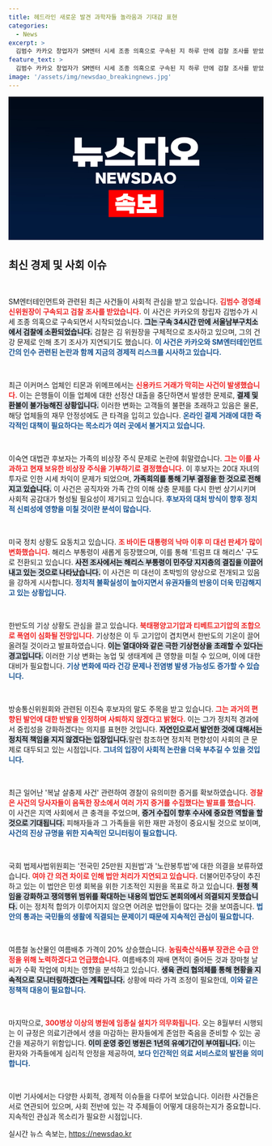 ```yaml
---
title: 헤드라인 새로운 발견 과학자들 놀라움과 기대감 표현
categories:
  - News
excerpt: >
  김범수 카카오 창업자가 SM엔터 시세 조종 의혹으로 구속된 지 하루 만에 검찰 조사를 받았습니다. 건강 문제로 출석이 지연되던 그가 어떤 진술을 할지 귀추가 주목됩니다. 
feature_text: >
  김범수 카카오 창업자가 SM엔터 시세 조종 의혹으로 구속된 지 하루 만에 검찰 조사를 받았습니다. 건강 문제로 출석이 지연되던 그가 어떤 진술을 할지 귀추가 주목됩니다. 
image: '/assets/img/newsdao_breakingnews.jpg'
---
```


<p><img src="/assets/img/newsdao_breakingnews.jpg" alt="implanttips 속보" /></p>

<h2 data-ke-size="size26">최신 경제 및 사회 이슈</h2>

<p data-ke-size="size16">&nbsp;</p>

<p>SM엔터테인먼트와 관련된 최근 사건들이 사회적 관심을 받고 있습니다. <b><span style="color: #ee2323;">김범수 경영쇄신위원장이 구속되고 검찰 조사를 받았습니다.</span></b> 이 사건은 카카오의 창립자 김범수가 시세 조종 의혹으로 구속되면서 시작되었습니다. <b><span style="background-color: #21538527;">그는 구속 34시간 만에 서울남부구치소에서 검찰에 소환되었습니다.</span></b> 검찰은 김 위원장을 구체적으로 조사하고 있으며, 그의 건강 문제로 인해 초기 조사가 지연되기도 했습니다. <b><span style="color: #1a5490;">이 사건은 카카오와 SM엔터테인먼트 간의 인수 관련된 논란과 함께 지금의 경제적 리스크를 시사하고 있습니다.</span></b></p>

<p data-ke-size="size16">&nbsp;</p>

<p>최근 이커머스 업체인 티몬과 위메프에서는 <b><span style="color: #ee2323;">신용카드 거래가 막히는 사건이 발생했습니다.</span></b> 이는 은행들이 이들 업체에 대한 선정산 대출을 중단하면서 발생한 문제로, <b><span style="background-color: #21538527;">결제 및 환불이 불가능해진 상황입니다.</span></b> 이러한 변화는 고객들의 불편을 초래하고 있음은 물론, 해당 업체들의 재무 안정성에도 큰 타격을 입히고 있습니다. <b><span style="color: #1a5490;">온라인 결제 거래에 대한 즉각적인 대책이 필요하다는 목소리가 여러 곳에서 불거지고 있습니다.</span></b></p>

<p data-ke-size="size16">&nbsp;</p>

<p>이숙연 대법관 후보자는 가족의 비상장 주식 문제로 논란에 휘말렸습니다. <b><span style="color: #ee2323;">그는 이를 사과하고 현재 보유한 비상장 주식을 기부하기로 결정했습니다.</span></b> 이 후보자는 20대 자녀의 투자로 인한 시세 차익이 문제가 되었으며, <b><span style="background-color: #21538527;">가족회의를 통해 기부 결정을 한 것으로 전해지고 있습니다.</span></b> 이 사건은 공직자와 가족 간의 이해 상충 문제를 다시 한번 상기시키며 사회적 공감대가 형성될 필요성이 제기되고 있습니다. <b><span style="color: #1a5490;">후보자의 대처 방식이 향후 정치적 신뢰성에 영향을 미칠 것이란 분석이 많습니다.</span></b></p>

<p data-ke-size="size16">&nbsp;</p>

<p>미국 정치 상황도 요동치고 있습니다. <b><span style="color: #ee2323;">조 바이든 대통령의 낙마 이후 미 대선 판세가 많이 변화했습니다.</span></b> 해리스 부통령이 새롭게 등장했으며, 이를 통해 '트럼프 대 해리스' 구도로 전환되고 있습니다. <b><span style="background-color: #21538527;">사전 조사에서는 해리스 부통령이 민주당 지지층의 결집을 이끌어내고 있는 것으로 나타났습니다.</span></b> 이 사건은 미 대선이 초박빙의 양상으로 전개되고 있음을 강하게 시사합니다. <b><span style="color: #1a5490;">정치적 불확실성이 높아지면서 유권자들의 반응이 더욱 민감해지고 있는 상황입니다.</span></b></p>

<p data-ke-size="size16">&nbsp;</p>

<p>한반도의 기상 상황도 관심을 끌고 있습니다. <b><span style="color: #ee2323;">북태평양고기압과 티베트고기압의 조합으로 폭염이 심화될 전망입니다.</span></b> 기상청은 이 두 고기압이 겹치면서 한반도의 기온이 끌어올려질 것이라고 발표하였습니다. <b><span style="background-color: #21538527;">이는 열대야와 같은 극한 기상현상을 초래할 수 있다는 경고입니다.</span></b> 이러한 기상 변화는 농업 및 생태계에 큰 영향을 미칠 수 있으며, 이에 대한 대비가 필요합니다. <b><span style="color: #1a5490;">기상 변화에 따라 건강 문제나 전염병 발생 가능성도 증가할 수 있습니다.</span></b></p>

<p data-ke-size="size16">&nbsp;</p>

<p>방송통신위원회와 관련된 이진숙 후보자의 말도 주목을 받고 있습니다. <b><span style="color: #ee2323;">그는 과거의 편향된 발언에 대한 반발을 인정하며 사퇴하지 않겠다고 밝혔다.</span></b> 이는 그가 정치적 경과에서 중립성을 강화하겠다는 의지를 표현한 것입니다. <b><span style="background-color: #21538527;">자연인으로서 발언한 것에 대해서는 정치적 책임을 지지 않겠다는 입장입니다.</span></b>랄런 참조하면 정치적 편향성이 사회의 큰 문제로 대두되고 있는 시점입니다. <b><span style="color: #1a5490;">그녀의 입장이 사회적 논란을 더욱 부추길 수 있을 것입니다.</span></b></p>

<p data-ke-size="size16">&nbsp;</p>

<p>최근 일어난 '복날 살충제 사건' 관련하여 경찰이 유의미한 증거를 확보하였습니다. <b><span style="color: #ee2323;">경찰은 사건의 당사자들이 음독한 장소에서 여러 가지 증거를 수집했다는 발표를 했습니다.</span></b> 이 사건은 지역 사회에서 큰 충격을 주었으며, <b><span style="background-color: #21538527;">증거 수집이 향후 수사에 중요한 역할을 할 것으로 기대됩니다.</span></b> 피해자들과 그 가족들을 위한 재판 과정이 중요시될 것으로 보이며, <b><span style="color: #1a5490;">사건의 진상 규명을 위한 지속적인 모니터링이 필요합니다.</span></b></p>

<p data-ke-size="size16">&nbsp;</p>

<p>국회 법제사법위원회는 '전국민 25만원 지원법'과 '노란봉투법'에 대한 의결을 보류하였습니다. <b><span style="color: #ee2323;">여야 간 의견 차이로 인해 법안 처리가 지연되고 있습니다.</span></b> 더불어민주당이 추진하고 있는 이 법안은 민생 회복을 위한 기초적인 지원을 목표로 하고 있습니다. <b><span style="background-color: #21538527;">원청 책임을 강화하고 쟁의행위 범위를 확대하는 내용의 법안도 본회의에서 의결되지 못했습니다.</span></b> 이는 정치적 합의가 이루어지지 않으면 어려운 법안들이 많다는 것을 보여줍니다. <b><span style="color: #1a5490;">법안의 통과는 국민들의 생활에 직결되는 문제이기 때문에 지속적인 관심이 필요합니다.</span></b></p>

<p data-ke-size="size16">&nbsp;</p>

<p>여름철 농산물인 여름배추 가격이 20% 상승했습니다. <b><span style="color: #ee2323;">농림축산식품부 장관은 수급 안정을 위해 노력하겠다고 언급했습니다.</span></b> 여름배추의 재배 면적이 줄어든 것과 장마철 날씨가 수확 작업에 미치는 영향을 분석하고 있습니다. <b><span style="background-color: #21538527;">생육 관리 협의체를 통해 현황을 지속적으로 모니터링하겠다는 계획입니다.</span></b> 상황에 따라 가격 조정이 필요한데, <b><span style="color: #1a5490;">이와 같은 정책적 대응이 필요합니다.</span></b></p>

<p data-ke-size="size16">&nbsp;</p>

<p>마지막으로, <b><span style="color: #ee2323;">300병상 이상의 병원에 임종실 설치가 의무화됩니다.</span></b> 오는 8월부터 시행되는 이 규정은 의료기관에서 생을 마감하는 환자들에게 존엄한 죽음을 준비할 수 있는 공간을 제공하기 위함입니다. <b><span style="background-color: #21538527;">이미 운영 중인 병원은 1년의 유예기간이 부여됩니다.</span></b> 이는 환자와 가족들에게 심리적 안정을 제공하여, <b><span style="color: #1a5490;">보다 인간적인 의료 서비스로의 발전을 의미합니다.</span></b></p>

<p data-ke-size="size16">&nbsp;</p>

<p>이번 기사에서는 다양한 사회적, 경제적 이슈들을 다루어 보았습니다. 이러한 사건들은 서로 연관되어 있으며, 사회 전반에 있는 각 주체들이 어떻게 대응하는지가 중요합니다. 지속적인 관심과 목소리가 필요한 시점입니다.</p>
실시간 뉴스 속보는, <a href="https://newsdao.kr" rel="dofollow">https://newsdao.kr</a>


